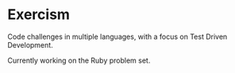 # Exercism

Code challenges in multiple languages, with a focus on Test Driven Development.

Currently working on the Ruby problem set.

